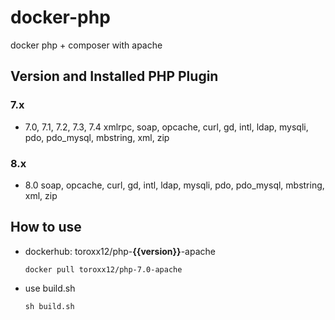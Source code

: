 # docker-php

docker php + composer with apache

## Version and Installed PHP Plugin

### 7.x

- 7.0, 7.1, 7.2, 7.3, 7.4
  xmlrpc, soap, opcache, curl, gd, intl, ldap, mysqli, pdo, pdo_mysql, mbstring, xml, zip

### 8.x

- 8.0
  soap, opcache, curl, gd, intl, ldap, mysqli, pdo, pdo_mysql, mbstring, xml, zip

## How to use

- dockerhub: toroxx12/php-**{{version}}**-apache

  ```
  docker pull toroxx12/php-7.0-apache
  ```
- use build.sh

  ```
  sh build.sh
  ```

